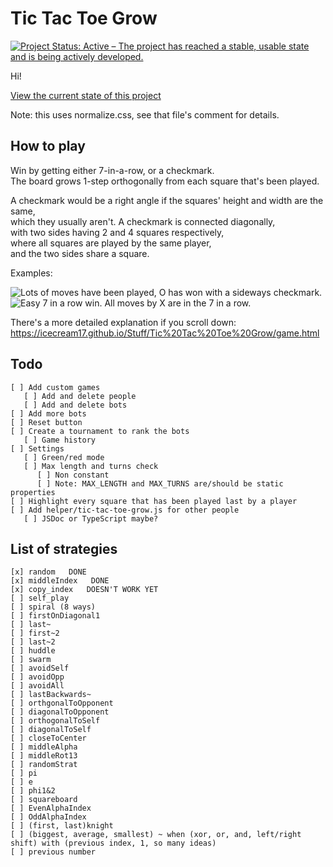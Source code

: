 # Tic Tac Toe Grow
[![Project Status: Active – The project has reached a stable, usable state and is being actively developed.](https://www.repostatus.org/badges/latest/active.svg)](https://www.repostatus.org/#active)

Hi!

[View the current state of this project](https://htmlpreview.github.io/?https://github.com/icecream17/tic-tac-toe-grow/blob/main/game.html)

Note: this uses normalize.css, see that file's comment for details.


## How to play
Win by getting either 7-in-a-row, or a checkmark.  
The board grows 1-step orthogonally from each square that's been played.

A checkmark would be a right angle if the squares' height and width are the same,  
which they usually aren't.
A checkmark is connected diagonally,  
with two sides having 2 and 4 squares respectively,  
where all squares are played by the same player,  
and the two sides share a square.

Examples:

![Lots of moves have been played, O has won with a sideways checkmark.](https://user-images.githubusercontent.com/58114641/99096744-448ab900-259c-11eb-89b2-2d57672b40f9.png)
![Easy 7 in a row win. All moves by X are in the 7 in a row.](https://user-images.githubusercontent.com/58114641/99097026-a21f0580-259c-11eb-9955-e3f7d6663132.png)

There's a more detailed explanation if you scroll down: https://icecream17.github.io/Stuff/Tic%20Tac%20Toe%20Grow/game.html


## Todo
```
[ ] Add custom games  
   [ ] Add and delete people
   [ ] Add and delete bots
[ ] Add more bots
[ ] Reset button
[ ] Create a tournament to rank the bots
   [ ] Game history
[ ] Settings
   [ ] Green/red mode
   [ ] Max length and turns check
      [ ] Non constant
      [ ] Note: MAX_LENGTH and MAX_TURNS are/should be static properties
[ ] Highlight every square that has been played last by a player
[ ] Add helper/tic-tac-toe-grow.js for other people
   [ ] JSDoc or TypeScript maybe?

```

## List of strategies
```
[x] random   DONE
[x] middleIndex   DONE
[x] copy_index   DOESN'T WORK YET
[ ] self_play
[ ] spiral (8 ways)
[ ] firstOnDiagonal1
[ ] last~
[ ] first~2
[ ] last~2
[ ] huddle
[ ] swarm
[ ] avoidSelf
[ ] avoidOpp
[ ] avoidAll
[ ] lastBackwards~
[ ] orthgonalToOpponent
[ ] diagonalToOpponent
[ ] orthogonalToSelf
[ ] diagonalToSelf
[ ] closeToCenter
[ ] middleAlpha
[ ] middleRot13
[ ] randomStrat
[ ] pi
[ ] e
[ ] phi1&2
[ ] squareboard
[ ] EvenAlphaIndex
[ ] OddAlphaIndex
[ ] (first, last)knight
[ ] (biggest, average, smallest) ~ when (xor, or, and, left/right shift) with (previous index, 1, so many ideas)
[ ] previous number

```
